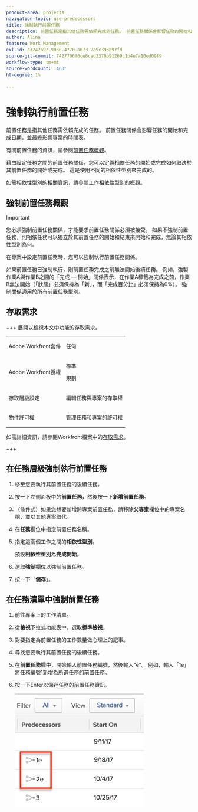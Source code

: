 ```yaml
---
product-area: projects
navigation-topic: use-predecessors
title: 強制執行前置任務
description: 前置任務是指其他任務需依賴完成的任務。 前置任務關係會影響任務的開始和完成日期，並最終影響專案的時間表。
author: Alina
feature: Work Management
exl-id: c3242b92-9036-4770-a073-2a9c393b97fd
source-git-commit: 7427706f6ce6cad3370b91269c1b4e7a10ed09f9
workflow-type: tm+mt
source-wordcount: '463'
ht-degree: 1%

---
```


# 強制執行前置任務

<!-- Audited: 2/2024 -->

前置任務是指其他任務需依賴完成的任務。 前置任務關係會影響任務的開始和完成日期，並最終影響專案的時間表。

有關前置任務的資訊，請參閱[前置任務概觀](../../../manage-work/tasks/use-prdcssrs/predecessors-overview.md)。

藉由設定任務之間的前置任務關係，您可以定義相依任務的開始或完成如何取決於其前置任務的開始或完成。 這是使用不同的相依性型別來完成的。

如需相依性型別的相關資訊，請參閱[工作相依性型別的概觀](../../../manage-work/tasks/use-prdcssrs/task-dependency-types.md)。

## 強制前置任務概觀

>[!IMPORTANT]
>
>您必須強制前置任務關係，才能要求前置任務關係必須被接受。 如果不強制前置任務，則相依任務可以獨立於其前置任務的開始和結束來開始和完成，無論其相依性型別為何。

在專案中設定前置任務時，您可以強制執行前置任務關係。

如果前置任務已強制執行，則前置任務完成之前無法開始後續任務。 例如，強製作業A與作業B之間的「完成 — 開始」關係表示，在作業A標籤為完成之前，作業B無法開始（「狀態」必須保持為「新」，而「完成百分比」必須保持為0%）。 強制關係適用於所有前置任務型別。

## 存取需求

+++ 展開以檢視本文中功能的存取需求。

<table style="table-layout:auto"> 
 <col> 
 <col> 
 <tbody> 
  <tr> 
   <td role="rowheader">Adobe Workfront套件</td> 
   <td> <p>任何</p> </td> 
  </tr> 
  <tr> 
   <td role="rowheader">Adobe Workfront授權</td> 
   <td><p>標準</p> 
   <p>規劃</p> </td> 
  </tr> 
  <tr> 
   <td role="rowheader">存取層級設定</td> 
   <td> <p>編輯任務與專案的存取權</p> </td> 
  </tr> 
  <tr> 
   <td role="rowheader">物件許可權</td> 
   <td> <p>管理任務和專案的許可權</p></td> 
  </tr> 
 </tbody> 
</table>

如需詳細資訊，請參閱Workfront檔案中的[存取需求](/help/quicksilver/administration-and-setup/add-users/access-levels-and-object-permissions/access-level-requirements-in-documentation.md)。

+++

<!--Old:

<table style="table-layout:auto"> 
 <col> 
 <col> 
 <tbody> 
  <tr> 
   <td role="rowheader">Adobe Workfront plan</td> 
   <td> <p>Any</p> </td> 
  </tr> 
  <tr> 
   <td role="rowheader">Adobe Workfront license</td> 
   <td>
      <p>New: Standard</p> 
      <p>OR</p>
      <p>Current: Plan</p>
   </td> 
  </tr> 
  <tr> 
   <td role="rowheader">Access level configurations</td> 
   <td> <p>Edit access to Tasks and Projects</p> </td> 
  </tr> 
  <tr> 
   <td role="rowheader">Object permissions</td> 
   <td><p>Manage permissions to the tasks and the project</p></td> 
  </tr> 
 </tbody> 
</table>-->

## 在任務層級強制執行前置任務

1. 移至您要執行其前置任務的後續任務。
1. 按一下左側面板中的&#x200B;**前置任務**，然後按一下&#x200B;**新增前置任務**。
1. （條件式）如果您想要新增跨專案前置任務，請移除&#x200B;**父專案**&#x200B;欄位中的專案名稱，並以其他專案取代。
1. 在&#x200B;**任務**&#x200B;欄位中指定前置任務名稱。
1. 指定這兩個工作之間的&#x200B;**相依性型別**。

   預設&#x200B;**相依性型別**&#x200B;為&#x200B;**完成開始**。

1. 選取&#x200B;**強制**&#x200B;欄位以強制前置任務。
1. 按一下「**儲存**」。

## 在任務清單中強制前置任務

1. 前往專案上的工作清單。
1. 從&#x200B;**檢視**&#x200B;下拉式功能表中，選取&#x200B;**標準檢視**。

1. 對要指定為前置任務的工作數量做心理上的記事。
1. 尋找您要執行其前置任務的後續任務。
1. 在&#x200B;**前置任務**&#x200B;欄中，開始輸入前置任務編號，然後輸入&quot;e&quot;。 例如，輸入「1e」將任務編號1新增為所選任務的前置任務。
1. 按一下Enter以儲存任務的前置任務資訊。

   ![前置任務_強制_in_list.png](assets/predecessor-enforced-in-list-350x308.png)
